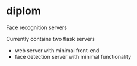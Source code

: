 # diplom
Face recognition servers

Currently contains two flask servers
- web server with minimal front-end
- face detection server with minimal functionality
